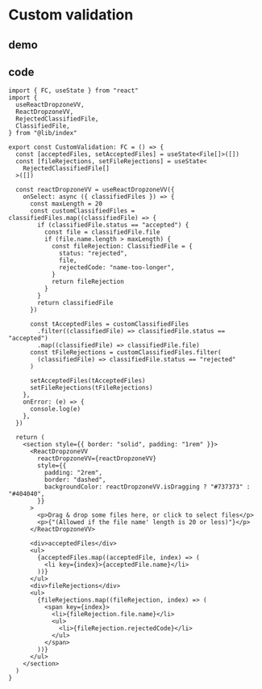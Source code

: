 # Custom validation

## demo

<div ref="el" />

<script setup>
import { createElement } from 'react'
import { createRoot } from 'react-dom/client'
import { ref, onMounted } from 'vue'
import { CustomValidation } from './custom-validation/CustomValidation'

const el = ref()
onMounted(() => {
  const root = createRoot(el.value)
  root.render(createElement(CustomValidation, {}, null))
})
</script>

## code

```tsx
import { FC, useState } from "react"
import {
  useReactDropzoneVV,
  ReactDropzoneVV,
  RejectedClassifiedFile,
  ClassifiedFile,
} from "@lib/index"

export const CustomValidation: FC = () => {
  const [acceptedFiles, setAcceptedFiles] = useState<File[]>([])
  const [fileRejections, setFileRejections] = useState<
    RejectedClassifiedFile[]
  >([])

  const reactDropzoneVV = useReactDropzoneVV({
    onSelect: async ({ classifiedFiles }) => {
      const maxLength = 20
      const customClassifiedFiles = classifiedFiles.map((classifiedFile) => {
        if (classifiedFile.status == "accepted") {
          const file = classifiedFile.file
          if (file.name.length > maxLength) {
            const fileRejection: ClassifiedFile = {
              status: "rejected",
              file,
              rejectedCode: "name-too-longer",
            }
            return fileRejection
          }
        }
        return classifiedFile
      })

      const tAcceptedFiles = customClassifiedFiles
        .filter((classifiedFile) => classifiedFile.status == "accepted")
        .map((classifiedFile) => classifiedFile.file)
      const tFileRejections = customClassifiedFiles.filter(
        (classifiedFile) => classifiedFile.status == "rejected"
      )

      setAcceptedFiles(tAcceptedFiles)
      setFileRejections(tFileRejections)
    },
    onError: (e) => {
      console.log(e)
    },
  })

  return (
    <section style={{ border: "solid", padding: "1rem" }}>
      <ReactDropzoneVV
        reactDropzoneVV={reactDropzoneVV}
        style={{
          padding: "2rem",
          border: "dashed",
          backgroundColor: reactDropzoneVV.isDragging ? "#737373" : "#404040",
        }}
      >
        <p>Drag & drop some files here, or click to select files</p>
        <p>{"(Allowed if the file name' length is 20 or less)"}</p>
      </ReactDropzoneVV>

      <div>acceptedFiles</div>
      <ul>
        {acceptedFiles.map((acceptedFile, index) => (
          <li key={index}>{acceptedFile.name}</li>
        ))}
      </ul>
      <div>fileRejections</div>
      <ul>
        {fileRejections.map((fileRejection, index) => (
          <span key={index}>
            <li>{fileRejection.file.name}</li>
            <ul>
              <li>{fileRejection.rejectedCode}</li>
            </ul>
          </span>
        ))}
      </ul>
    </section>
  )
}
```
